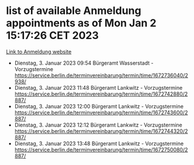 # list of available Anmeldung appointments as of Mon Jan  2 15:17:26 CET 2023
[Link to Anmeldung website](https://service.berlin.de/terminvereinbarung/termin/tag.php?termin=0&anliegen[]=120686&dienstleisterlist=122210,122217,327316,122219,327312,122227,327314,122231,327346,122243,327348,122252,329742,122260,329745,122262,329748,122254,329751,122271,327278,122273,327274,122277,327276,330436,122280,327294,122282,327290,122284,327292,327539,122291,327270,122285,327266,122286,327264,122296,327268,150230,329760,122301,327282,122297,327286,122294,327284,122312,329763,122314,329775,122304,327330,122311,327334,122309,327332,122281,327352,122279,329772,122276,327324,122274,327326,122267,329766,122246,327318,122251,327320,122257,327322,122208,327298,122226,327300,121362,121364&herkunft=http%3A%2F%2Fservice.berlin.de%2Fdienstleistung%2F120686%2F)
- Dienstag, 3. Januar 2023 09:54 Bürgeramt Wasserstadt - Vorzugstermine https://service.berlin.de/terminvereinbarung/termin/time/1672736040/2938/
- Dienstag, 3. Januar 2023 11:48 Bürgeramt Lankwitz - Vorzugstermine https://service.berlin.de/terminvereinbarung/termin/time/1672742880/2887/
- Dienstag, 3. Januar 2023 12:00 Bürgeramt Lankwitz - Vorzugstermine https://service.berlin.de/terminvereinbarung/termin/time/1672743600/2887/
- Dienstag, 3. Januar 2023 12:12 Bürgeramt Lankwitz - Vorzugstermine https://service.berlin.de/terminvereinbarung/termin/time/1672744320/2887/
- Dienstag, 3. Januar 2023 13:48 Bürgeramt Lankwitz - Vorzugstermine https://service.berlin.de/terminvereinbarung/termin/time/1672750080/2887/
